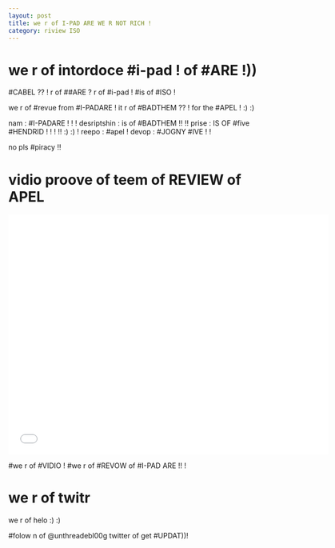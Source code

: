 ```yaml
---
layout: post
title: we r of I-PAD ARE WE R NOT RICH !
category: riview ISO
---
```


# we r of intordoce #i-pad ! of #ARE !))

#CABEL ?? ! r of ##ARE ? r of #i-pad ! #is of #ISO !

we r of #revue from #I-PADARE ! it r of #BADTHEM ?? ! for the #APEL ! :) :)

nam : #I-PADARE ! ! !
desriptshin : is of #BADTHEM !! !! 
prise : IS OF #five #HENDRID ! ! ! !! :) :) !
reepo : #apel ! 
devop : #JOGNY #IVE ! !

no pls #piracy !!

# vidio proove of teem of REVIEW of APEL

<iframe width="640" height="480" src="//www.youtube.com/embed/R7YAj4HxG4s?rel=0" frameborder="0" allowfullscreen></iframe>

\#we r of #VIDIO ! #we r of #REVOW of #I-PAD ARE !! !

# we r of twitr 

we r of helo :) :)

\#folow n of @unthreadebl00g twitter of get #UPDAT))!
